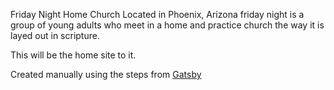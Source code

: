 Friday Night Home Church
Located in Phoenix, Arizona friday night is a group of young adults who meet in a home and practice church the way it is layed out in scripture.

This will be the home site to it.

Created manually using the steps from [Gatsby](https://www.gatsbyjs.org/docs/setting-up-gatsby-without-gatsby-new/)
